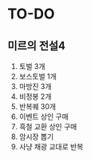 # TO-DO

## 미르의 전설4

1. 토벌 3개
1. 보스토벌 1개
1. 마방진 3개
1. 비정봉 2개
1. 반복퀘 30개
1. 이벤트 상인 구매
1. 흑철 교환 상인 구매
1. 암시장 뽑기
1. 사냥 채광 교대로 반복
